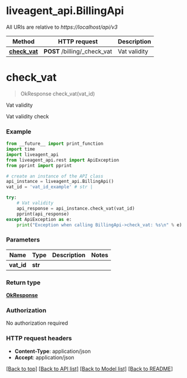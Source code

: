 # liveagent_api.BillingApi

All URIs are relative to *https://localhost/api/v3*

Method | HTTP request | Description
------------- | ------------- | -------------
[**check_vat**](BillingApi.md#check_vat) | **POST** /billing/_check_vat | Vat validity


# **check_vat**
> OkResponse check_vat(vat_id)

Vat validity

Vat validity check

### Example
```python
from __future__ import print_function
import time
import liveagent_api
from liveagent_api.rest import ApiException
from pprint import pprint

# create an instance of the API class
api_instance = liveagent_api.BillingApi()
vat_id = 'vat_id_example' # str | 

try:
    # Vat validity
    api_response = api_instance.check_vat(vat_id)
    pprint(api_response)
except ApiException as e:
    print("Exception when calling BillingApi->check_vat: %s\n" % e)
```

### Parameters

Name | Type | Description  | Notes
------------- | ------------- | ------------- | -------------
 **vat_id** | **str**|  | 

### Return type

[**OkResponse**](OkResponse.md)

### Authorization

No authorization required

### HTTP request headers

 - **Content-Type**: application/json
 - **Accept**: application/json

[[Back to top]](#) [[Back to API list]](../README.md#documentation-for-api-endpoints) [[Back to Model list]](../README.md#documentation-for-models) [[Back to README]](../README.md)


